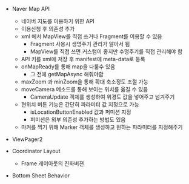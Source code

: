 - Naver Map API
  - 네이버 지도를 이용하기 위한 API
  - 이용신청 후 의존성 추가
  - xml 에서 MapView를 직접 쓰거나 Fragment를 이용할 수 있음
    - Fragment 사용시 생명주기 관리가 알아서 됨
    - MapView를 직접 쓰면 커스텀이 좋지만 수명주기를 직접 관리해야 함
  - API 키를 xml에 저장 후 manifest에 meta-data로 등록 
  - onMapReady를 통해 map을 다룰수 있음
    - 그 전에 getMapAsync 해줘야함 
  - maxZoom 과 minZoom을 통해 확대 축소정도 조절 가능
  - moveCamera 메소드를 통해 보이는 위치를 옮길 수 있음
    - CameraUpdate 객체를 생성하여 위경도 값을 넣어주고 넘겨주기  
  - 현위치 버튼 기능은 간단히 파라미터 값 지정으로 가능
    - isLocationButtonEnabled 값과 퍼미션 지정
    - 퍼미션은 외부 의존성 추가하는 방법도 있음
  - 마커를 찍기 위해 Marker 객체를 생성하고 원하는 파라미터를 지정해주기

- ViewPager2



- Coordinator Layout
  - Frame 레이아웃의 진화버젼



- Bottom Sheet Behavior 
